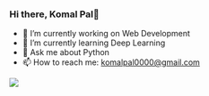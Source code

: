 ### Hi there, Komal Pal👋

- 🔭 I’m currently working on Web Development
- 🌱 I’m currently learning Deep Learning
- 💬 Ask me about Python 
- 📫 How to reach me: komalpal0000@gmail.com


<img src="https://github-readme-stats.vercel.app/api?username=komal3120&&show_icons=true&title_color=purple&icon_color=orange&text_color=white&bg_color=black">
